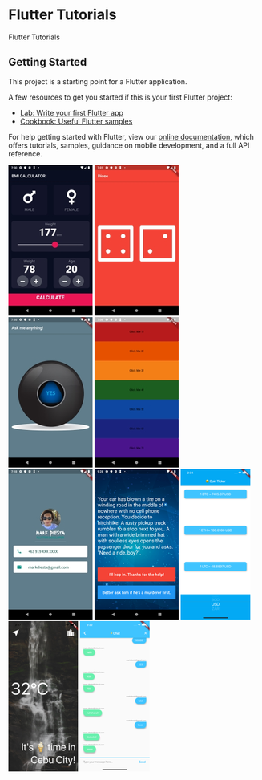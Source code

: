 # Flutter Tutorials

Flutter Tutorials

## Getting Started

This project is a starting point for a Flutter application.

A few resources to get you started if this is your first Flutter project:

- [Lab: Write your first Flutter app](https://flutter.dev/docs/get-started/codelab)
- [Cookbook: Useful Flutter samples](https://flutter.dev/docs/cookbook)

For help getting started with Flutter, view our
[online documentation](https://flutter.dev/docs), which offers tutorials,
samples, guidance on mobile development, and a full API reference.

![alt text](https://github.com/madz/flutter_tutorials/blob/master/screenshots/bmi_calculator.png)
![alt text](https://github.com/madz/flutter_tutorials/blob/master/screenshots/dicee.png)
![alt text](https://github.com/madz/flutter_tutorials/blob/master/screenshots/magic_8_ball.png)
![alt text](https://github.com/madz/flutter_tutorials/blob/master/screenshots/xylophone.png)
![alt text](https://github.com/madz/flutter_tutorials/blob/master/screenshots/mi_card.png)
![alt text](https://github.com/madz/flutter_tutorials/blob/master/screenshots/destini.png)
![alt text](https://github.com/madz/flutter_tutorials/blob/master/screenshots/bitcoin_ticker.png)
![alt text](https://github.com/madz/flutter_tutorials/blob/master/screenshots/clima.png)
![alt text](https://github.com/madz/flutter_tutorials/blob/master/screenshots/flash_chat.png)
